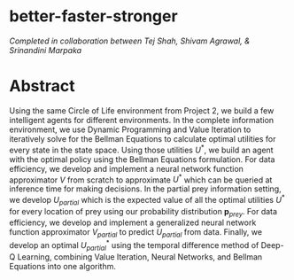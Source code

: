 # better-faster-stronger
*Completed in collaboration between Tej Shah, Shivam Agrawal, & Srinandini Marpaka*

# Abstract
Using the same Circle of Life environment from Project 2, we build a few intelligent agents for different environments. In the complete information environment, we use Dynamic Programming and Value Iteration to iteratively solve for the Bellman Equations to calculate optimal utilities for every state in the state space. Using those utilities $U^*$, we build an agent with the optimal policy using the Bellman Equations formulation. For data efficiency, we develop and implement a neural network function approximator $V$ from scratch to approximate $U^{*}$ which can be queried at inference time for making decisions. In the partial prey information setting, we develop $U_{partial}$ which is the expected value of all the optimal utilities $U^*$ for every location of prey using our probability distribution $\textbf{p}_{prey}$. For data efficiency, we develop and implement a generalized neural network function approximator $V_{partial}$ to predict $U_{partial}$ from data. Finally, we develop an optimal $U^{*}_{partial}$ using the temporal difference method of Deep-Q Learning, combining Value Iteration, Neural Networks, and Bellman Equations into one algorithm.